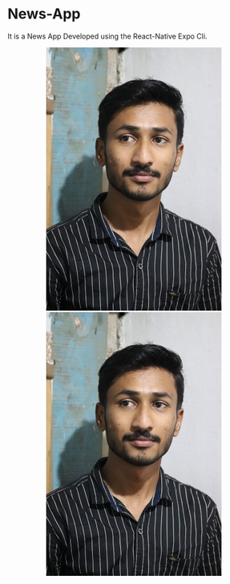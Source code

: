 # News-App
 It is a News App Developed using the React-Native Expo Cli.
<p align="center">
  <img src="ScreenShot.jpg" width="350" title="hover text">
  <img src="ScreenShot.jpg" width="350" alt="accessibility text">
</p>
